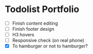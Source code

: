 # Todolist Portfolio

- [ ] Finish content editing
- [ ] Finish footer design
- [ ] H3 hovers
- [ ] Responsive check (on real phone)
- [x] To hamburger or not to hamburger?
